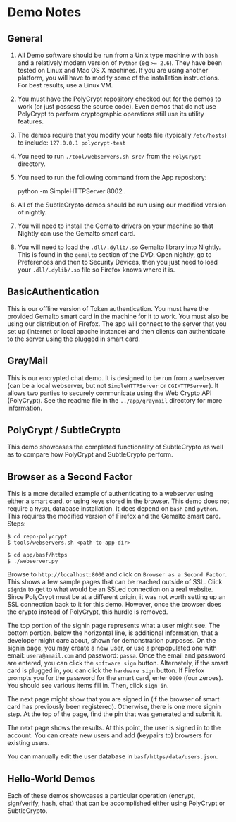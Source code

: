 Demo Notes
==========

General
-------

1.  All Demo software should be run from a Unix type machine with `bash` and a relatively modern version of `Python` (eg `>= 2.6`).  They have been tested on Linux and Mac OS X machines.  If you are using another platform, you will have to modify some of the installation instructions.  For best results, use a Linux VM.
2.  You must have the PolyCrypt repository checked out for the demos to work (or just possess the source code).  Even demos that do not use PolyCrypt to perform cryptographic operations still use its utility features.
3.  The demos require that you modify your hosts file (typically `/etc/hosts`) to include: `127.0.0.1 polycrypt-test`
4.  You need to run `./tool/webservers.sh src/` from the `PolyCrypt` directory.
5.  You need to run the following command from the App repository:

    python -m SimpleHTTPServer 8002 .

6.  All of the SubtleCrypto demos should be run using our modified version of nightly.
7.  You will need to install the Gemalto drivers on your machine so that Nightly can use the Gemalto smart card.
8.  You will need to load the `.dll/.dylib/.so` Gemalto library into Nightly.  This is found in the `gemalto` section of the DVD.  Open nightly, go to Preferences and then to Security Devices, then you just need to load your `.dll/.dylib/.so` file so Firefox knows where it is.

BasicAuthentication
-------------------

This is our offline version of Token authentication.  You must have the provided Gemalto smart card in the machine for it to work.  You must also be using our distribution of Firefox.  The app will connect to the server that you set up (internet or local apache instance) and then clients can authenticate to the server using the plugged in smart card.

GrayMail
--------

This is our encrypted chat demo.  It is designed to be run from a webserver (can be a local webserver, but not `SimpleHTTPServer` or `CGIHTTPServer`).  It allows two parties to securely communicate using the Web Crypto API (PolyCrypt).  See the readme file in the `../app/graymail` directory for more information.

PolyCrypt / SubtleCrypto
------------------------

This demo showcases the completed functionality of SubtleCrypto as well as to compare how PolyCrypt and SubtleCrypto perform.

Browser as a Second Factor
--------------------------

This is a more detailed example of authenticating to a webserver using either a smart card, or using keys stored in the browser.  This demo does not require a `MySQL` database installation.  It does depend on `bash` and `python`.  This requires the modified version of Firefox and the Gemalto smart card.  Steps:

    $ cd repo-polycrypt
    $ tools/webservers.sh <path-to-app-dir>

    $ cd app/basf/https
    $ ./webserver.py

Browse to `http://localhost:8000` and click on `Browser as a Second Factor`.  This shows a few sample pages that can be reached outside of SSL.  Click `signin` to get to what would be an SSLed connection on a real website.  Since PolyCrypt must be at a different origin, it was not worth setting up an SSL connection back to it for this demo.  However, once the browser does the crypto instead of PolyCrypt, this hurdle is removed.

The top portion of the signin page represents what a user might see.  The bottom portion, below the horizontal line, is additional information, that a developer might care about, shown for demonstration purposes.  On the signin page, you may create a new user, or use a prepopulated one with email:  `usera@amail.com` and password:  `passa`.  Once the email and password are entered, you can click the `software sign` button.  Alternately, if the smart card is plugged in, you can click the `hardware sign` button.  If Firefox prompts you for the password for the smart card, enter `0000` (four zeroes).  You should see various items fill in.  Then, click `sign in`.

The next page might show that you are signed in (if the browser of smart card has previously been registered).  Otherwise, there is one more signin step.  At the top of the page, find the pin that was generated and submit it.

The next page shows the results.  At this point, the user is signed in to the account.  You can create new users and add (keypairs to) browsers for existing users.

You can manually edit the user database in `basf/https/data/users.json`.

Hello-World Demos
-------------

Each of these demos showcases a particular operation (encrypt, sign/verify, hash, chat) that can be accomplished either using PolyCrypt or SubtleCrypto.

